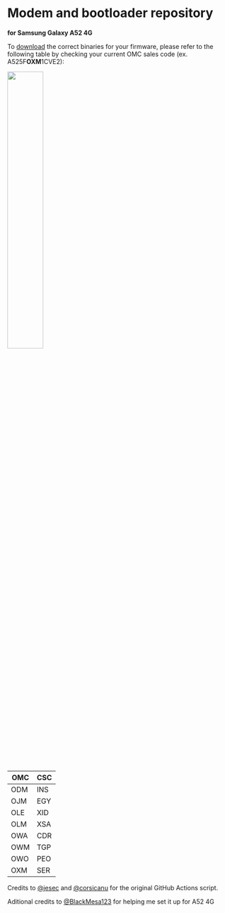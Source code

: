 # Modem and bootloader repository
**for Samsung Galaxy A52 4G**

To [download](https://github.com/ShaDisNX255/proprietary_vendor_samsung_a52q/releases) the correct binaries for your firmware, please refer to the following table by checking your current OMC sales code (ex. A525F**OXM**1CVE2):

<img src="readme-res/omc-info.jpg" width="40%"/>

| OMC | CSC |
| --- | --- |
| ODM | INS |
| OJM | EGY |
| OLE | XID |
| OLM | XSA |
| OWA | CDR |
| OWM | TGP |
| OWO | PEO |
| OXM | SER |

Credits to [@jesec](https://github.com/jesec) and [@corsicanu](https://github.com/corsicanu) for the original GitHub Actions script.

Aditional credits to [@BlackMesa123](https://github.com/BlackMesa123) for helping me set it up for A52 4G
